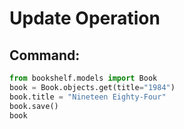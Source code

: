 # Update Operation

## Command:
```python
from bookshelf.models import Book
book = Book.objects.get(title="1984")
book.title = "Nineteen Eighty-Four"
book.save()
book
